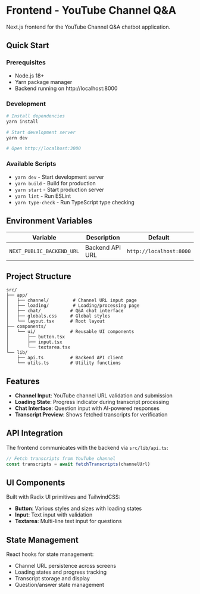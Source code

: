 # Frontend - YouTube Channel Q&A

Next.js frontend for the YouTube Channel Q&A chatbot application.

## Quick Start

### Prerequisites
- Node.js 18+
- Yarn package manager
- Backend running on http://localhost:8000

### Development

```bash
# Install dependencies
yarn install

# Start development server
yarn dev

# Open http://localhost:3000
```

### Available Scripts

- `yarn dev` - Start development server
- `yarn build` - Build for production  
- `yarn start` - Start production server
- `yarn lint` - Run ESLint
- `yarn type-check` - Run TypeScript type checking

## Environment Variables

| Variable | Description | Default |
|----------|-------------|---------|
| `NEXT_PUBLIC_BACKEND_URL` | Backend API URL | `http://localhost:8000` |

## Project Structure

```
src/
├── app/
│   ├── channel/         # Channel URL input page
│   ├── loading/         # Loading/processing page
│   ├── chat/           # Q&A chat interface
│   ├── globals.css     # Global styles
│   └── layout.tsx      # Root layout
├── components/
│   └── ui/             # Reusable UI components
│       ├── button.tsx
│       ├── input.tsx
│       └── textarea.tsx
└── lib/
    ├── api.ts          # Backend API client
    └── utils.ts        # Utility functions
```

## Features

- **Channel Input**: YouTube channel URL validation and submission
- **Loading State**: Progress indicator during transcript processing
- **Chat Interface**: Question input with AI-powered responses
- **Transcript Preview**: Shows fetched transcripts for verification

## API Integration

The frontend communicates with the backend via `src/lib/api.ts`:

```typescript
// Fetch transcripts from YouTube channel
const transcripts = await fetchTranscripts(channelUrl)
```

## UI Components

Built with Radix UI primitives and TailwindCSS:

- **Button**: Various styles and sizes with loading states
- **Input**: Text input with validation
- **Textarea**: Multi-line text input for questions

## State Management

React hooks for state management:

- Channel URL persistence across screens
- Loading states and progress tracking
- Transcript storage and display
- Question/answer state management
